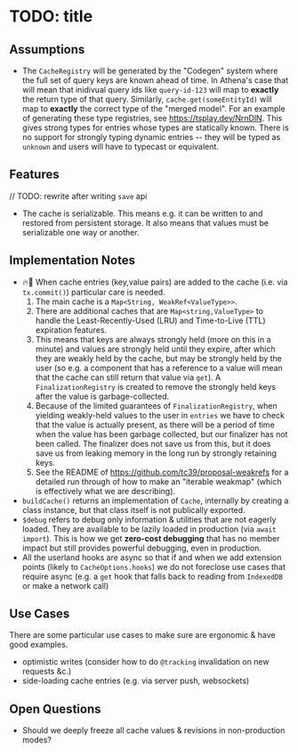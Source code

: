 # TODO: title


## Assumptions

* The `CacheRegistry` will be generated by the "Codegen" system where the full
  set of query keys are known ahead of time. In Athena's case that will mean
  that inidivual query ids like `query-id-123` will map to **exactly** the return type of that query.
  Similarly, `cache.get(someEntityId)` will map to **exactly** the correct type of the "merged model". For an example of generating these type registries, see <https://tsplay.dev/NrnDlN>. This gives strong types for entries whose types are statically known. There is no support for strongly typing dynamic entries -- they will be typed as `unknown` and users will have to typecast or equivalent.

## Features

// TODO: rewrite after writing `save` api
* The cache is serializable. This means e.g. it can be written to and restored from persistent storage. It also means that values must be serializable one way or another.

## Implementation Notes

* 🔥🐉 When cache entries (key,value pairs) are added to the cache (i.e. via `tx.commit()`) particular care is needed.
  1. The main cache is a `Map<String, WeakRef<ValueType>>`. 
  2. There are additional caches that are `Map<string,ValueType>` to handle the
     Least-Recently-Used (LRU) and Time-to-Live (TTL) expiration features. 
  3. This means that keys are always strongly held (more on this in a minute) and
     values are strongly held until they expire, after which they are weakly
     held by the cache, but may be strongly held by the user (so e.g.  a
     component that has a reference to a value will mean that the cache can
     still return that value via `get`). A `FinalizationRegistry` is created to
     remove the strongly held keys after the value is garbage-collected.
  4. Because of the limited guarantees of `FinalizationRegistry`, when yielding
     weakly-held values to the user in `entries` we have to check that the
     value is actually present, as there will be a period of time when the
     value has been garbage collected, but our finalizer has not been called.
     The finalizer does not save us from this, but it does save us from leaking
     memory in the long run by strongly retaining keys.
  5. See the README of <https://github.com/tc39/proposal-weakrefs> for a
     detailed run through of how to make an "iterable weakmap" (which is
     effectively what we are describing).
* `buildCache()` returns an implementation of `Cache`, internally by creating a
  class instance, but that class itself is not publically exported.
* `$debug` refers to debug only information & utilities that are not eagerly
  loaded. They are available to be lazily loaded in production (via `await
  import`). This is how we get **zero-cost debugging** that has no member
  impact but still provides powerful debugging, even in production.
* All the userland hooks are async so that if and when we add extension points
  (likely to `CacheOptions.hooks`) we do not foreclose use cases that require
  async (e.g. a `get` hook that falls back to reading from `IndexedDB` or make
  a network call)

## Use Cases

There are some particular use cases to make sure are ergonomic & have good examples.

* optimistic writes (consider how to do `@tracking` invalidation on new requests &c.)
* side-loading cache entries (e.g. via server push, websockets)

## Open Questions

* Should we deeply freeze all cache values & revisions in non-production modes?
